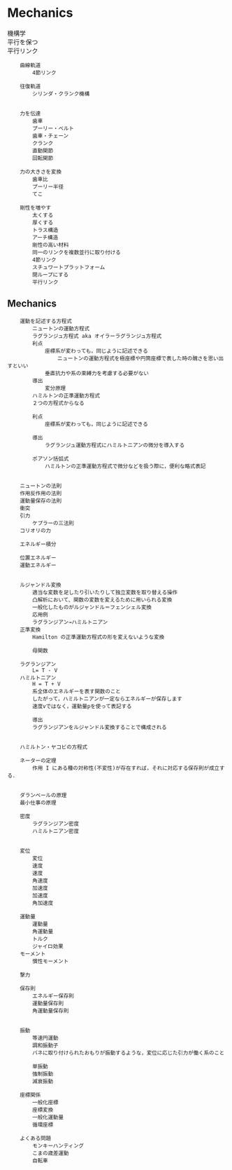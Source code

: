 # Mechanics

機構学																									
		平行を保つ																							
			平行リンク																						
																									
																									
		曲線軌道																							
			4節リンク																						
																									
		往復軌道																							
			シリンダ・クランク機構																						
																									
																									
		力を伝達																							
			歯車																						
			プーリー・ベルト																						
			歯車・チェーン																						
			クランク																						
			直動関節																						
			回転関節																						
																									
		力の大きさを変換																							
			歯車比																						
			プーリー半径																						
			てこ																						
																									
		剛性を増やす																							
			太くする																						
			厚くする																						
			トラス構造																						
			アーチ構造																						
			剛性の高い材料																						
			同一のリンクを複数並行に取り付ける																						
			4節リンク																						
			スチュワートプラットフォーム																						
			閉ループにする																						
			平行リンク																						
																									
## Mechanics																									
		運動を記述する方程式																							
			ニュートンの運動方程式																						
			ラグランジュ方程式 aka オイラーラグランジュ方程式																						
			利点																						
				座標系が変わっても，同じように記述できる																					
					ニュートンの運動方程式を極座標や円筒座標で表した時の醜さを思い出すといい																				
				垂直抗力や系の束縛力を考慮する必要がない																					
			導出																						
				変分原理																					
			ハミルトンの正準運動方程式																						
			２つの方程式からなる																						
																									
			利点																						
				座標系が変わっても，同じように記述できる																					
																									
			導出																						
				ラグランジュ運動方程式にハミルトニアンの微分を導入する																					
																									
			ポアソン括弧式																						
				ハミルトンの正準運動方程式で微分などを扱う際に，便利な略式表記																					
																									
																									
		ニュートンの法則																							
		作用反作用の法則																							
		運動量保存の法則																							
		衝突																							
		引力																							
			ケプラーの三法則																						
		コリオリの力																							
																									
		エネルギー積分																							
																									
		位置エネルギー																							
		運動エネルギー																							
																									
																									
		ルジャンドル変換																							
			適当な変数を足したり引いたりして独立変数を取り替える操作																						
			凸解析において、関数の変数を変えるために用いられる変換																						
			一般化したものがルジャンドル＝フェンシェル変換																						
			応用例																						
			ラグランジアン→ハミルトニアン																						
		正準変換																							
			Hamilton の正準運動方程式の形を変えないような変換																						
																									
			母関数																						
																									
		ラグランジアン																							
			L= T - V																						
		ハミルトニアン																							
			H = T + V																						
			系全体のエネルギーを表す関数のこと																						
			したがって，ハミルトニアンが一定ならエネルギーが保存します																						
			速度vではなく，運動量pを使って表記する																						
																									
			導出																						
			ラグランジアンをルジャンドル変換することで構成される																						
																									
																									
		ハミルトン・ヤコビの方程式																							
																									
		ネーターの定理																							
			作用 I にある種の対称性(不変性)が存在すれば，それに対応する保存則が成立する．																						
																									
																									
		ダランベールの原理																							
		最小仕事の原理																							
																									
		密度																							
			ラグランジアン密度																						
			ハミルトニアン密度																						
																									
																									
		変位																							
			変位																						
			速度																						
			速度																						
			角速度																						
			加速度																						
			加速度																						
			角加速度																						
																									
		運動量																							
			運動量																						
			角運動量																						
			トルク																						
			ジャイロ効果																						
		モーメント																							
			慣性モーメント																						
																									
		撃力																							
																									
		保存則																							
			エネルギー保存則																						
			運動量保存則																						
			角運動量保存則																						
																									
																									
		振動																							
			等速円運動																						
			調和振動子																						
			バネに取り付けられたおもりが振動するような，変位に応じた引力が働く系のこと																						
																									
			単振動																						
			強制振動																						
			減衰振動																						
																									
		座標関係																							
			一般化座標																						
			座標変換																						
			一般化運動量																						
			循環座標																						
																									
		よくある問題																							
			モンキーハンティング																						
			こまの歳差運動																						
			自転車																						
																									
																									
				